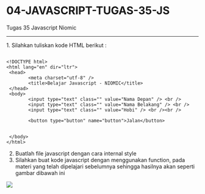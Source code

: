 # 04-JAVASCRIPT-TUGAS-35-JS
Tugas 35 Javascript Niomic
<hr>
1. Silahkan tuliskan kode HTML berikut : <br>

```

<!DOCTYPE html>
<html lang="en" dir="ltr">
 <head>
        <meta charset="utf-8" />
        <title>Belajar Javascript - NIOMIC</title>
 </head>
 <body>
        <input type="text" class="" value="Nama Depan" /> <br />
        <input type="text" class="" value="Nama Belakang" /> <br />
        <input type="text" class="" value="Hobi" /> <br /><br />

        <button type="button" name="button">Jalan</button>


 </body>
</html>

```

2. Buatlah file javascript dengan cara internal style 
3. Silahkan buat kode javascript dengan menggunakan function, pada materi yang telah dipelajari sebelumnya sehingga hasilnya akan seperti gambar dibawah ini <br>
<img src="https://lh4.googleusercontent.com/lfMc-S5wkqxMaFIAnso5ZOgBJA23eRhUm_rnRGZXNoU1eh4KkyvTT1cSscAX1JmgBZ4bkOGOzGUM2Q5UwRNeFWP5eynLGnzYDrUoYZ8hxZ4LmoZltc-oWKFOYiL1gFv82vPY8-4S">
